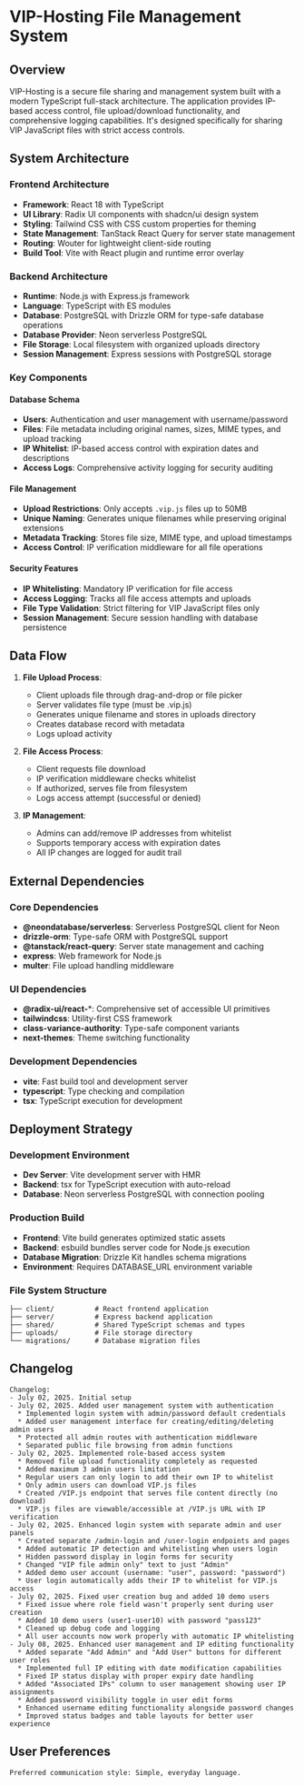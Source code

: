 # VIP-Hosting File Management System

## Overview

VIP-Hosting is a secure file sharing and management system built with a modern TypeScript full-stack architecture. The application provides IP-based access control, file upload/download functionality, and comprehensive logging capabilities. It's designed specifically for sharing VIP JavaScript files with strict access controls.

## System Architecture

### Frontend Architecture
- **Framework**: React 18 with TypeScript
- **UI Library**: Radix UI components with shadcn/ui design system
- **Styling**: Tailwind CSS with CSS custom properties for theming
- **State Management**: TanStack React Query for server state management
- **Routing**: Wouter for lightweight client-side routing
- **Build Tool**: Vite with React plugin and runtime error overlay

### Backend Architecture
- **Runtime**: Node.js with Express.js framework
- **Language**: TypeScript with ES modules
- **Database**: PostgreSQL with Drizzle ORM for type-safe database operations
- **Database Provider**: Neon serverless PostgreSQL
- **File Storage**: Local filesystem with organized uploads directory
- **Session Management**: Express sessions with PostgreSQL storage

### Key Components

#### Database Schema
- **Users**: Authentication and user management with username/password
- **Files**: File metadata including original names, sizes, MIME types, and upload tracking
- **IP Whitelist**: IP-based access control with expiration dates and descriptions
- **Access Logs**: Comprehensive activity logging for security auditing

#### File Management
- **Upload Restrictions**: Only accepts `.vip.js` files up to 50MB
- **Unique Naming**: Generates unique filenames while preserving original extensions
- **Metadata Tracking**: Stores file size, MIME type, and upload timestamps
- **Access Control**: IP verification middleware for all file operations

#### Security Features
- **IP Whitelisting**: Mandatory IP verification for file access
- **Access Logging**: Tracks all file access attempts and uploads
- **File Type Validation**: Strict filtering for VIP JavaScript files only
- **Session Management**: Secure session handling with database persistence

## Data Flow

1. **File Upload Process**:
   - Client uploads file through drag-and-drop or file picker
   - Server validates file type (must be .vip.js)
   - Generates unique filename and stores in uploads directory
   - Creates database record with metadata
   - Logs upload activity

2. **File Access Process**:
   - Client requests file download
   - IP verification middleware checks whitelist
   - If authorized, serves file from filesystem
   - Logs access attempt (successful or denied)

3. **IP Management**:
   - Admins can add/remove IP addresses from whitelist
   - Supports temporary access with expiration dates
   - All IP changes are logged for audit trail

## External Dependencies

### Core Dependencies
- **@neondatabase/serverless**: Serverless PostgreSQL client for Neon
- **drizzle-orm**: Type-safe ORM with PostgreSQL support
- **@tanstack/react-query**: Server state management and caching
- **express**: Web framework for Node.js
- **multer**: File upload handling middleware

### UI Dependencies
- **@radix-ui/react-***: Comprehensive set of accessible UI primitives
- **tailwindcss**: Utility-first CSS framework
- **class-variance-authority**: Type-safe component variants
- **next-themes**: Theme switching functionality

### Development Dependencies
- **vite**: Fast build tool and development server
- **typescript**: Type checking and compilation
- **tsx**: TypeScript execution for development

## Deployment Strategy

### Development Environment
- **Dev Server**: Vite development server with HMR
- **Backend**: tsx for TypeScript execution with auto-reload
- **Database**: Neon serverless PostgreSQL with connection pooling

### Production Build
- **Frontend**: Vite build generates optimized static assets
- **Backend**: esbuild bundles server code for Node.js execution
- **Database Migration**: Drizzle Kit handles schema migrations
- **Environment**: Requires DATABASE_URL environment variable

### File System Structure
```
├── client/          # React frontend application
├── server/          # Express backend application
├── shared/          # Shared TypeScript schemas and types
├── uploads/         # File storage directory
└── migrations/      # Database migration files
```

## Changelog

```
Changelog:
- July 02, 2025. Initial setup
- July 02, 2025. Added user management system with authentication
  * Implemented login system with admin/password default credentials
  * Added user management interface for creating/editing/deleting admin users
  * Protected all admin routes with authentication middleware
  * Separated public file browsing from admin functions
- July 02, 2025. Implemented role-based access system
  * Removed file upload functionality completely as requested
  * Added maximum 3 admin users limitation
  * Regular users can only login to add their own IP to whitelist
  * Only admin users can download VIP.js files
  * Created /VIP.js endpoint that serves file content directly (no download)
  * VIP.js files are viewable/accessible at /VIP.js URL with IP verification
- July 02, 2025. Enhanced login system with separate admin and user panels
  * Created separate /admin-login and /user-login endpoints and pages
  * Added automatic IP detection and whitelisting when users login
  * Hidden password display in login forms for security
  * Changed "VIP file admin only" text to just "Admin"
  * Added demo user account (username: "user", password: "password")
  * User login automatically adds their IP to whitelist for VIP.js access
- July 02, 2025. Fixed user creation bug and added 10 demo users
  * Fixed issue where role field wasn't properly sent during user creation
  * Added 10 demo users (user1-user10) with password "pass123"
  * Cleaned up debug code and logging
  * All user accounts now work properly with automatic IP whitelisting
- July 08, 2025. Enhanced user management and IP editing functionality
  * Added separate "Add Admin" and "Add User" buttons for different user roles
  * Implemented full IP editing with date modification capabilities
  * Fixed IP status display with proper expiry date handling
  * Added "Associated IPs" column to user management showing user IP assignments
  * Added password visibility toggle in user edit forms
  * Enhanced username editing functionality alongside password changes
  * Improved status badges and table layouts for better user experience
```

## User Preferences

```
Preferred communication style: Simple, everyday language.
```